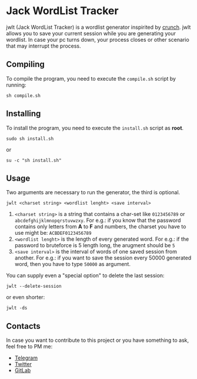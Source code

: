 # Jack WordList Tracker
jwlt (Jack WordList Tracker) is a wordlist generator inspirited by [crunch](https://sourceforge.net/projects/crunch-wordlist/).
jwlt allows you to save your current session while you are generating your wordlist. In case your pc turns down, your process closes or other scenario that may interrupt the process.

## Compiling
To compile the program, you need to execute the `compile.sh` script by running:

    sh compile.sh

## Installing
To install the program, you need to execute the `install.sh` script as **root**.

    sudo sh install.sh
or

    su -c "sh install.sh"


## Usage

Two arguments are necessary to run the generator, the third is optional.

`jwlt <charset string> <wordlist lenght> <save interval> `

 1. `<charset string>` is a string that contains a char-set like `0123456789` or `abcdefghijklmnopqrstuvwzxy`. For e.g.: if you know that the password contains only letters from **A** to **F** and numbers, the charset you have to use might be: `ACBDEF0123456789`
 2. `<wordlist lenght>` is the length of every generated word. For e.g.: if the password to bruteforce is 5 length long, the arugment should be `5`
 3. `<save interval>` is the interval of words of one saved session from another. For e.g.: if you want to save the session every 50000 generated word, then you have to type `50000` as argument.

You can supply even a "special option" to delete the last session:

    jwlt --delete-session
or even shorter:

    jwlt -ds

## Contacts
In case you want to contribute to this project or you have something to ask, feel free to PM me:

 - [Telegram](https://t.me/jm266)
 - [Twitter](https://twitter.com/jackrendor)
 - [GitLab](https://gitlab.com/jackrendor)
